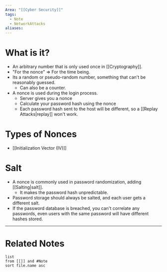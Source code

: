 ```yaml
---
Area: "[[Cyber Security]]"
tags:
  - Note
  - NetworkAttacks
aliases:
---
```

# What is it?
- An arbitrary number that is only used once in [[Cryptography]].
- "For the nonce" => For the time being.
- Its a random or pseudo-random number, something that can't be reasonably guessed.
	- Can also be a counter.
- A nonce is used during the login process.
	- Server gives you a nonce
	- Calculate your password hash using the nonce
	- Each password hash sent to the host will be different, so a [[Replay Attacks|replay]] won't work.

# Types of Nonces
- [[Initialization Vector (IV)]]

# Salt
- A nonce is commonly used in password randomization, adding [[Salting|salt]].
	- It makes the password hash unpredictable.
- Password storage should always be salted, and each user gets a different salt.
- If the password database is breached, you can't correlate any passwords, even users with the same password will have different hashes stored.


---
# Related Notes
```dataview
list
from [[]] and #Note 
sort file.name asc
```
